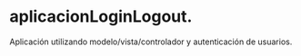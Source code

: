 # aplicacionLoginLogout.
Aplicación utilizando modelo/vista/controlador y autenticación de usuarios.
